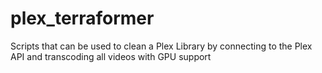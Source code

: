 # plex_terraformer
Scripts that can be used to clean a Plex Library by connecting to the Plex API and transcoding all videos with GPU support
